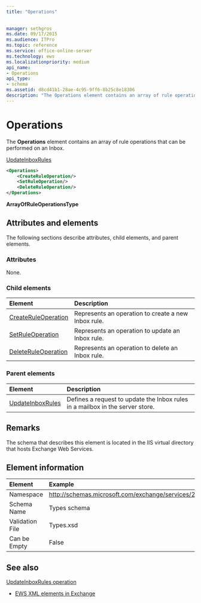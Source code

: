 ```yaml
---
title: "Operations"
 
 
manager: sethgros
ms.date: 09/17/2015
ms.audience: ITPro
ms.topic: reference
ms.service: office-online-server
ms.technology: ews
ms.localizationpriority: medium
api_name:
- Operations
api_type:
- schema
ms.assetid: d8cd41b1-28ae-4c95-9ff6-8b25c8e18306
description: "The Operations element contains an array of rule operations that can be performed on an Inbox."
---
```


# Operations

The **Operations** element contains an array of rule operations that can be performed on an Inbox. 
  
[UpdateInboxRules](updateinboxrules.md)
  
```XML
<Operations>
    <CreateRuleOperation/>
    <SetRuleOperation/>
    <DeleteRuleOperation/>
</Operations>
```

 **ArrayOfRuleOperationsType**
## Attributes and elements

The following sections describe attributes, child elements, and parent elements.
  
### Attributes

None.
  
### Child elements

|**Element**|**Description**|
|:-----|:-----|
|[CreateRuleOperation](createruleoperation.md) <br/> |Represents an operation to create a new Inbox rule.  <br/> |
|[SetRuleOperation](setruleoperation.md) <br/> |Represents an operation to update an Inbox rule.  <br/> |
|[DeleteRuleOperation](deleteruleoperation.md) <br/> |Represents an operation to delete an Inbox rule.  <br/> |
   
### Parent elements

|**Element**|**Description**|
|:-----|:-----|
|[UpdateInboxRules](updateinboxrules.md) <br/> |Defines a request to update the Inbox rules in a mailbox in the server store.  <br/> |
   
## Remarks

The schema that describes this element is located in the IIS virtual directory that hosts Exchange Web Services.
  
## Element information

| Element | Example |
|:-----|:-----|
|Namespace  <br/> |http://schemas.microsoft.com/exchange/services/2006/types  <br/> |
|Schema Name  <br/> |Types schema  <br/> |
|Validation File  <br/> |Types.xsd  <br/> |
|Can be Empty  <br/> |False  <br/> |
   
## See also



[UpdateInboxRules operation](updateinboxrules-operation.md)


- [EWS XML elements in Exchange](ews-xml-elements-in-exchange.md)

